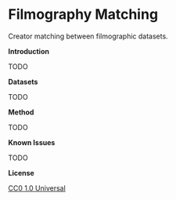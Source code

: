 # Filmography Matching

Creator matching between filmographic datasets. 

**Introduction**

TODO

**Datasets**

TODO

**Method**

TODO

**Known Issues**

TODO

**License**

[CC0 1.0 Universal](https://creativecommons.org/publicdomain/zero/1.0/)